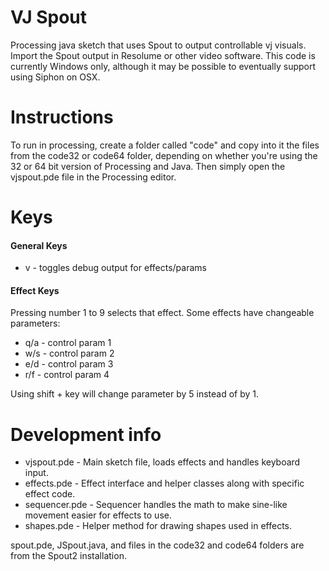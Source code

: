 # VJ Spout
Processing java sketch that uses Spout to output controllable vj visuals.
Import the Spout output in Resolume or other video software. This code
is currently Windows only, although it may be possible to eventually support using Siphon on OSX.

# Instructions
To run in processing, create a folder called "code" and copy into it the
files from the code32 or code64 folder, depending on whether you're using
the 32 or 64 bit version of Processing and Java. Then simply open the vjspout.pde
file in the Processing editor.

# Keys
#### General Keys
- v - toggles debug output for effects/params

#### Effect Keys
Pressing number 1 to 9 selects that effect.
Some effects have changeable parameters:

- q/a - control param 1
- w/s - control param 2
- e/d - control param 3
- r/f - control param 4

Using shift + key will change parameter by 5 instead of by 1.

# Development info

- vjspout.pde - Main sketch file, loads effects and handles keyboard input.
- effects.pde - Effect interface and helper classes along with specific effect code.
- sequencer.pde - Sequencer handles the math to make sine-like movement easier for effects to use.
- shapes.pde - Helper method for drawing shapes used in effects.

spout.pde, JSpout.java, and files in the code32 and code64 folders are from the Spout2 installation.